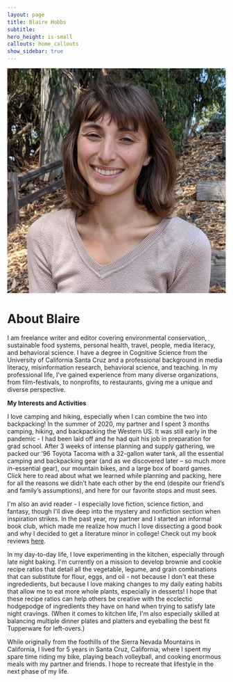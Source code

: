 ```yaml
---
layout: page
title: Blaire Hobbs
subtitle:
hero_height: is-small 
callouts: home_callouts
show_sidebar: true
---
```


![](/img/Hobbs_Blaire_Headshot.jpg)

# About Blaire

I am freelance writer and editor covering environmental conservation, sustainable food systems, personal health, travel, people, media literacy, and behavioral science. I have a degree in Cognitive Science from the University of California Santa Cruz and a professional background in media literacy, misinformation research, behavioral science, and teaching. In my professional life, I've gained experience from many diverse organizations, from film-festivals, to nonprofits, to restaurants, giving me a unique and diverse perspective. 

**My Interests and Activities**

I love camping and hiking, especially when I can combine the two into backpacking! In the summer of 2020, my partner and I spent 3 months camping, hiking, and backpacking the Western US. It was still early in the pandemic - I had been laid off and he had quit his job in preparation for grad school. After 3 weeks of intense planning and supply gathering, we packed our ‘96 Toyota Tacoma with a 32-gallon water tank, all the essential camping and backpacking gear (and as we discovered later – so much more *in*-essential gear), our mountain bikes, and a large box of board games. Click here to read about what we learned while planning and packing, here for all the reasons we didn’t hate each other by the end (despite our friend’s and family’s assumptions), and here for our favorite stops and must sees.

I'm also an avid reader - I especially love fiction, science fiction, and fantasy, though I'll dive deep into the mystery and nonfiction section when inspiration strikes. In the past year, my partner and I started an informal book club, which made me realize how much I love dissecting a good book and why I decided to get a literature minor in college! Check out my book reviews [here](/book-reviews-page).

In my day-to-day life, I love experimenting in the kitchen, especially through late night baking. I'm currently on a mission to develop brownie and cookie recipe ratios that detail all the vegetable, legume, and grain combinations that can substitute for flour, eggs, and oil - not because I don't eat these ingrededients, but because I love making changes to my daily eating habits that allow me to eat more whole plants, especially in desserts! I hope that these recipe ratios can help others be creative with the ecclectic hodgepodge of ingredients they have on hand when trying to satisfy late night cravings. (When it comes to kitchen life, I'm also especially skilled at balancing multiple dinner plates and platters and eyeballing the best fit Tupperware for left-overs.)

While originally from the foothills of the Sierra Nevada Mountains in California, I lived for 5 years in Santa Cruz, California, where I spent my spare time riding my bike, playing beach volleyball, and cooking enormous meals with my partner and friends. I hope to recreate that lifestyle in the next phase of my life.

